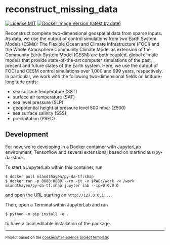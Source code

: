 reconstruct_missing_data
==============================
[![License:MIT](https://img.shields.io/badge/License-MIT-lightgray.svg?style=flt-square)](https://opensource.org/licenses/MIT)
[![Docker Image Version (latest by date)](https://img.shields.io/docker/v/mlandthayen/reconstruct_missing_data?label=DockerHub)](https://hub.docker.com/r/mlandthayen/reconstruct_missing_data/tags)


Reconstruct complete two-dimensional geospatial data from sparse inputs.
As data, we use the output of control simulations from two Earth System Models (ESMs):
The Flexible Ocean and Climate Infrastructure (FOCI) and the Whole Atmosphere Community Climate Model as extension of the Community Earth System Model (CESM) are both coupled, global climate models that provide state-of-the-art computer simulations of the past, present and future states of the Earth system. Here, we use the output of FOCI and CESM control simulations over 1,000 and 999 years, respectively. In particular, we work with the following two-dimensional fields on latitude-longitude grids:

- sea surface temperature (SST)
- surface air temperature (SAT)
- sea level pressure (SLP)
- geopotential height at pressure level 500 mbar (Z500)
- sea surface salinity (SSS)
- precipitation (PREC)

## Development

For now, we're developing in a Docker container with JupyterLab environment, Tensorflow and several extensions, based on martinclaus/py-da-stack.

To start a JupyterLab within this container, run
```shell
$ docker pull mlandthayen/py-da-tf:shap
$ docker run -p 8888:8888 --rm -it -v $PWD:/work -w /work mlandthayen/py-da-tf:shap jupyter lab --ip=0.0.0.0
```
and open the URL starting on `http://127.0.0.1...`.

Then, open a Terminal within JupyterLab and run
```shell
$ python -m pip install -e .
```
to have a local editable installation of the package.

--------

<p><small>Project based on the <a target="_blank" href="https://github.com/jbusecke/cookiecutter-science-project">cookiecutter science project template</a>.</small></p>
